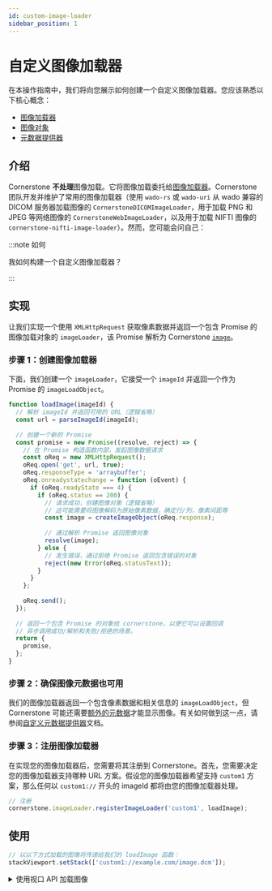 ```yaml
---
id: custom-image-loader
sidebar_position: 1
---
```

    
# 自定义图像加载器
    
在本操作指南中，我们将向您展示如何创建一个自定义图像加载器。您应该熟悉以下核心概念：
    
- [图像加载器](../concepts/cornerstone-core/imageLoader.md)
- [图像对象](../concepts/cornerstone-core/images.md)
- [元数据提供器](../concepts/cornerstone-core/metadataProvider.md)
    
## 介绍
    
Cornerstone **不处理**图像加载。它将图像加载委托给[图像加载器](../concepts/cornerstone-core/imageLoader.md)。Cornerstone 团队开发并维护了常用的图像加载器（使用 `wado-rs` 或 `wado-uri` 从 wado 兼容的 DICOM 服务器加载图像的 `CornerstoneDICOMImageLoader`，用于加载 PNG 和 JPEG 等网络图像的 `CornerstoneWebImageLoader`，以及用于加载 NIFTI 图像的 `cornerstone-nifti-image-loader`）。然而，您可能会问自己：
    
:::note 如何
    
我如何构建一个自定义图像加载器？
    
:::
    
## 实现
    
让我们实现一个使用 `XMLHttpRequest` 获取像素数据并返回一个包含 Promise 的图像加载对象的 `imageLoader`，该 Promise 解析为 Cornerstone [`image`](../concepts/cornerstone-core/images.md)。
    
### 步骤 1：创建图像加载器
    
下面，我们创建一个 `imageLoader`，它接受一个 `imageId` 并返回一个作为 Promise 的 `imageLoadObject`。
    
```js
function loadImage(imageId) {
  // 解析 imageId 并返回可用的 URL（逻辑省略）
  const url = parseImageId(imageId);
    
  // 创建一个新的 Promise
  const promise = new Promise((resolve, reject) => {
    // 在 Promise 构造函数内部，发起图像数据请求
    const oReq = new XMLHttpRequest();
    oReq.open('get', url, true);
    oReq.responseType = 'arraybuffer';
    oReq.onreadystatechange = function (oEvent) {
      if (oReq.readyState === 4) {
        if (oReq.status == 200) {
          // 请求成功，创建图像对象（逻辑省略）
          // 这可能需要将图像解码为原始像素数据，确定行/列，像素间距等
          const image = createImageObject(oReq.response);
    
          // 通过解析 Promise 返回图像对象
          resolve(image);
        } else {
          // 发生错误，通过拒绝 Promise 返回包含错误的对象
          reject(new Error(oReq.statusText));
        }
      }
    };
    
    oReq.send();
  });
    
  // 返回一个包含 Promise 的对象给 cornerstone，以便它可以设置回调
  // 异步调用成功/解析和失败/拒绝的场景。
  return {
    promise,
  };
}
```
    
### 步骤 2：确保图像元数据也可用
    
我们的图像加载器返回一个包含像素数据和相关信息的 `imageLoadObject`，但 Cornerstone 可能还需要[额外的元数据](../concepts/cornerstone-core/metadataProvider.md)才能显示图像。有关如何做到这一点，请参阅[自定义元数据提供器](custom-metadata-provider.md)文档。
    
### 步骤 3：注册图像加载器
    
在实现您的图像加载器后，您需要将其注册到 Cornerstone。首先，您需要决定您的图像加载器支持哪种 URL 方案。假设您的图像加载器希望支持 `custom1` 方案，那么任何以 `custom1://` 开头的 imageId 都将由您的图像加载器处理。
    
```js
// 注册
cornerstone.imageLoader.registerImageLoader('custom1', loadImage);
```
    
## 使用
    
```js
// 以以下方式加载的图像将传递给我们的 loadImage 函数：
stackViewport.setStack(['custom1://example.com/image.dcm']);
```
    
<details>
<summary>
使用视口 API 加载图像
</summary>
    
在 Cornerstone 的早期版本中，您可以使用 `loadImage` 或 `loadAndCacheImage` 来加载图像。然而，在 `Cornerstone3D` 中，这项任务可以通过 `Viewports` API 实现。
    
</details>